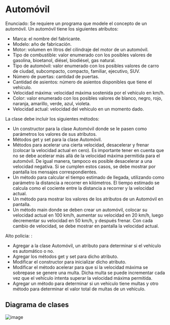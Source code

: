 # Automóvil

Enunciado:
Se requiere un programa que modele el concepto de un automóvil. Un automóvil tiene los siguientes atributos:
- Marca: el nombre del fabricante.
- Modelo: año de fabricación.
- Motor: volumen en litros del cilindraje del motor de un automóvil.
- Tipo de combustible: valor enumerado con los posibles valores de gasolina, bioetanol, diésel, biodiésel, gas natural.
- Tipo de automóvil: valor enumerado con los posibles valores de carro de ciudad, subcompacto, compacto, familiar, ejecutivo, SUV.
- Número de puertas: cantidad de puertas.
- Cantidad de asientos: número de asientos disponibles que tiene el
vehículo.
- Velocidad máxima: velocidad máxima sostenida por el vehículo en km/h.
- Color: valor enumerado con los posibles valores de blanco, negro, rojo, naranja, amarillo, verde, azul, violeta.
- Velocidad actual: velocidad del vehículo en un momento dado.

La clase debe incluir los siguientes métodos:

- Un constructor para la clase Automóvil donde se le pasen como parámetros los valores de sus atributos.
- Métodos get y set para la clase Automóvil.
- Métodos para acelerar una cierta velocidad, desacelerar y frenar (colocar la velocidad actual en cero). Es importante tener en cuenta que no se debe acelerar más allá de la velocidad máxima permitida para el automóvil. De igual manera, tampoco es posible desacelerar a una velocidad negativa. Si se cumplen estos casos, se debe mostrar por pantalla los mensajes correspondientes.
- Un método para calcular el tiempo estimado de llegada, utilizando como parámetro la distancia a recorrer en kilómetros. El tiempo estimado se calcula como el cociente entre la distancia a recorrer y la velocidad actual.
- Un método para mostrar los valores de los atributos de un Automóvil en pantalla.
- Un método main donde se deben crear un automóvil, colocar su velocidad actual en 100 km/h, aumentar su velocidad en 20 km/h, luego decrementar su velocidad en 50 km/h, y después frenar. Con cada cambio de velocidad, se debe mostrar en pantalla la velocidad actual.

Alto policia: :
- Agregar a la clase Automóvil, un atributo para determinar si el vehículo es automático o no. 
- Agregar los métodos get y set para dicho atributo. 
- Modificar el constructor para inicializar dicho atributo.
- Modificar el método acelerar para que si la velocidad máxima se sobrepase se genere una multa. Dicha multa se puede incrementar cada vez que el vehículo intenta superar la velocidad máxima permitida.
- Agregar un método para determinar si un vehículo tiene multas y otro método para determinar el valor total de multas de un vehículo.

## Diagrama de clases 

![image](https://github.com/user-attachments/assets/95ee94fc-4ee1-4546-9dd2-3c42a0c12f8b)

